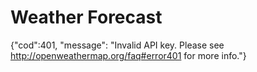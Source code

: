 # Weather Forecast

<!-- FEED-START -->
{"cod":401, "message": "Invalid API key. Please see http://openweathermap.org/faq#error401 for more info."}
<!-- FEED-END -->
